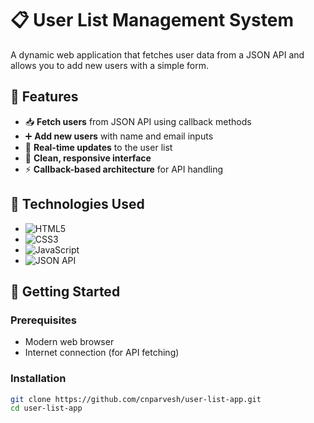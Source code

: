 # 📋 User List Management System

A dynamic web application that fetches user data from a JSON API and allows you to add new users with a simple form.

## 🌟 Features

- 📥 **Fetch users** from JSON API using callback methods
- ➕ **Add new users** with name and email inputs
- 🔄 **Real-time updates** to the user list
- 🎨 **Clean, responsive interface**
- ⚡ **Callback-based architecture** for API handling

## 🧰 Technologies Used

- ![HTML5](https://img.shields.io/badge/-HTML5-E34F26?logo=html5&logoColor=white)
- ![CSS3](https://img.shields.io/badge/-CSS3-1572B6?logo=css3&logoColor=white)
- ![JavaScript](https://img.shields.io/badge/-JavaScript-F7DF1E?logo=javascript&logoColor=black)
- ![JSON API](https://img.shields.io/badge/-JSON_API-000000?logo=json&logoColor=white)

## 🚀 Getting Started

### Prerequisites
- Modern web browser
- Internet connection (for API fetching)

### Installation
```bash
git clone https://github.com/cnparvesh/user-list-app.git
cd user-list-app
